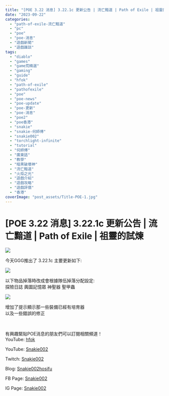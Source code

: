 ```yaml
---
title: "[POE 3.22 消息] 3.22.1c 更新公告 | 流亡黯道 | Path of Exile | 祖靈的試煉"
date: "2023-09-22"
categories: 
  - "path-of-exile-流亡黯道"
  - "pc"
  - "poe"
  - "poe-消息"
  - "遊戲新聞"
  - "遊戲雜談"
tags: 
  - "diablo"
  - "games"
  - "game荒精選"
  - "gaming"
  - "guide"
  - "hfok"
  - "path-of-exile"
  - "pathofexile"
  - "poe"
  - "poe-news"
  - "poe-update"
  - "poe-更新"
  - "poe-消息"
  - "poe2"
  - "poe香港"
  - "snakie"
  - "snakie-何師傅"
  - "snakie002"
  - "torchlight-infinite"
  - "tutorial"
  - "何師傅"
  - "廣東話"
  - "教學"
  - "暗黑破壞神"
  - "流亡黯道"
  - "火炬之光"
  - "遊戲介紹"
  - "遊戲攻略"
  - "遊戲評價"
  - "香港"
coverImage: "post_assets/Title-POE-1.jpg"
---
```


# \[POE 3.22 消息\] 3.22.1c 更新公告 | 流亡黯道 | Path of Exile | 祖靈的試煉

  
![](post_assets/Title-POE-1-1024x576.jpg)  

  
今天GGG推出了 3.22.1c 主要更新如下:  

  
![](post_assets/1-13.png)  

  
以下物品掉落時改成會根據隊伍掉落分配設定:  
探險日誌 輿圖記憶眾 神聖器 聖甲蟲  

  
![](post_assets/2-13-300x162.png)  

  
增加了提示顯示那一些裝備已經有培育器  
以及一些錯誤的修正  

  
   

  
有興趣緊貼POE消息的朋友們可以訂閱相關頻道！  
YouTube: [hfok](https://www.youtube.com/channel/UC2m4uqcEr8pIxkO6odaDHjw/)  

  
  

  
  
YouTube: [Snakie002](https://www.youtube.com/c/Snakie002/)  

  
Twitch: [Snakie002](https://www.twitch.tv/snakie002/)  

  
Blog: [Snakie002hosifu](https://snakie002hosifu.blog/)  

  
FB Page: [Snakie002](https://www.facebook.com/Snakie002/)  

  
IG Page: [Snakie002](https://www.instagram.com/snakie002/)
